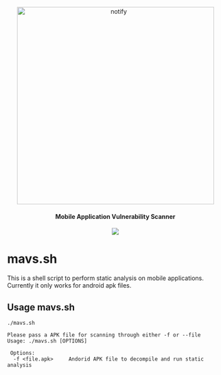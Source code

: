<p align="center">
<img width="459" alt="notify" src="https://user-images.githubusercontent.com/1679089/83109222-deee5300-a075-11ea-890e-5588f347ce8d.png">

<h4 align="center">Mobile Application Vulnerability Scanner</h4>
<p align="center">
  <a href="https://twitter.com/sho_luv">
  <img src="https://img.shields.io/badge/Twitter-%40sho_luv-blue.svg">
  </a>
</p>


# mavs.sh

This is a shell script to perform static analysis on mobile applications. Currently it only works for android apk files. 

## Usage mavs.sh
```
./mavs.sh 

Please pass a APK file for scanning through either -f or --file 
Usage: ./mavs.sh [OPTIONS]

 Options:
  -f <file.apk>		Andorid APK file to decompile and run static analysis

```
